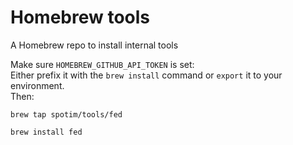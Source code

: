 # Homebrew tools

A Homebrew repo to install internal tools

Make sure `HOMEBREW_GITHUB_API_TOKEN` is set:  
Either prefix it with the `brew install` command or `export` it to your environment.  
Then:

```
brew tap spotim/tools/fed  
  
brew install fed
```
